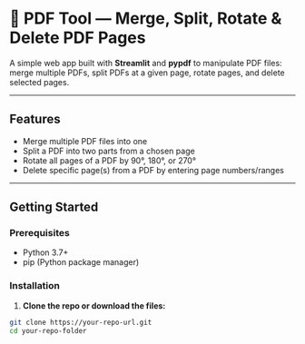 # 📄 PDF Tool — Merge, Split, Rotate & Delete PDF Pages

A simple web app built with **Streamlit** and **pypdf** to manipulate PDF files: merge multiple PDFs, split PDFs at a given page, rotate pages, and delete selected pages.

---

## Features

- Merge multiple PDF files into one
- Split a PDF into two parts from a chosen page
- Rotate all pages of a PDF by 90°, 180°, or 270°
- Delete specific page(s) from a PDF by entering page numbers/ranges

---

## Getting Started

### Prerequisites

- Python 3.7+
- pip (Python package manager)

### Installation

1. **Clone the repo or download the files:**

```bash
git clone https://your-repo-url.git
cd your-repo-folder
```
